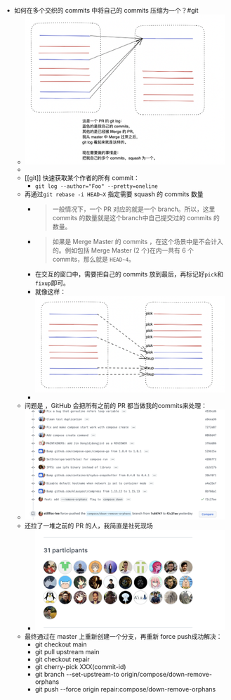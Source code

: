 - 如何在多个交织的 commits 中将自己的 commits 压缩为一个？#git
	- ![](https://raw.githubusercontent.com/stillfox-lee/image/main/picgo/20221227161805.png)
	-
	- [[git]] 快速获取某个作者的所有 commit：
		- `git log --author="Foo" --pretty=oneline`
	- 再通过`git rebase -i HEAD~X` 指定需要 squash 的 commits 数量
		- > 一般情况下，一个 PR 对应的就是一个 branch。所以，这里 commits 的数量就是这个branch中自己提交过的 commits 的数量。
		- > 如果是 Merge Master 的 commits ，在这个场景中是不会计入的。例如包括 Merge Master (2 个)在内一共有 6 个 commits，那么就是 `HEAD~4`。
		- 在交互的窗口中，需要把自己的 commits 放到最后，再标记好`pick`和`fixup`即可。
		- 就像这样： ![](https://raw.githubusercontent.com/stillfox-lee/image/main/picgo/20221227210638.png)
		-
	- 问题是 ，GitHub 会把所有之前的 PR 都当做我的commits来处理：
	- ![image.png](../assets/image_1672286205163_0.png)
	- 还拉了一堆之前的 PR 的人，我简直是社死现场
		- ![image.png](../assets/image_1672286262542_0.png)
	- 最终通过在 master 上重新创建一个分支，再重新 force push成功解决：
		- git checkout main
		- git pull upstream main
		- git checkout repair
		- git cherry-pick XXX(commit-id)
		- git branch --set-upstream-to origin/compose/down-remove-orphans
		- git push --force origin repair:compose/down-remove-orphans